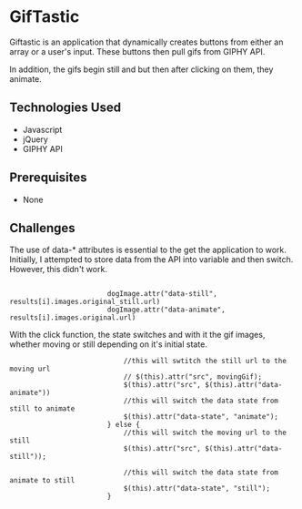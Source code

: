 # GifTastic

Giftastic is an application that dynamically creates buttons from either an array or a user's input. These buttons then pull gifs from GIPHY API.

In addition, the gifs begin still and but then after clicking on them, they animate.

## Technologies Used
* Javascript
* jQuery
* GIPHY API
## Prerequisites
* None

## Challenges 
The use of data-* attributes is essential to the get the application to work. Initially, I attempted to store data from the API into variable and then switch. However, this didn't work.
```dogImage.attr("data-state", "still")

                        dogImage.attr("data-still", results[i].images.original_still.url)
                        dogImage.attr("data-animate", results[i].images.original.url)
```

With the click function, the state switches and with it the gif images, whether moving or still depending on it's initial state. 

```  if (state === "still") {
                            //this will swtitch the still url to the moving url 
                            // $(this).attr("src", movingGif);
                            $(this).attr("src", $(this).attr("data-animate"))
                            //this will switch the data state from still to animate
                            $(this).attr("data-state", "animate");
                        } else {
                            //this will switch the moving url to the still
                            $(this).attr("src", $(this).attr("data-still"));

                            //this will switch the data state from animate to still
                            $(this).attr("data-state", "still");
                        }
```
